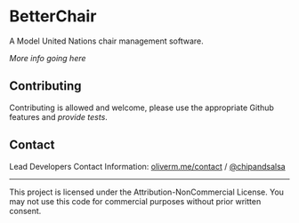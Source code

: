 # BetterChair
A Model United Nations chair management software.

_More info going here_

## Contributing
Contributing is allowed and welcome, please use the appropriate Github features and _provide tests_.

## Contact
Lead Developers Contact Information: [oliverm.me/contact](https://www.oliverm.me/contact) / [@chipandsalsa](https://discord.com/users/572578292683767808)

---

This project is licensed under the Attribution-NonCommercial License. 
You may not use this code for commercial purposes without prior written consent.
